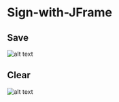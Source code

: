 # Sign-with-JFrame

## Save
![alt text](https://lh3.googleusercontent.com/-0Eao7u_jCPU/YDCKtTJDtUI/AAAAAAAAG5g/tIYTZIRtJt4vC3ByV7dTiTbGZSmonfYYACLcBGAsYHQ/s16000/test2.gif)

## Clear
![alt text](https://lh3.googleusercontent.com/-iT1_O1CeBW8/YDCKtaf6WJI/AAAAAAAAG5k/OmRjtgvmntwBAhyrbQORkD40S9o_iu4YwCLcBGAsYHQ/s16000/guardarFirma.gif)

